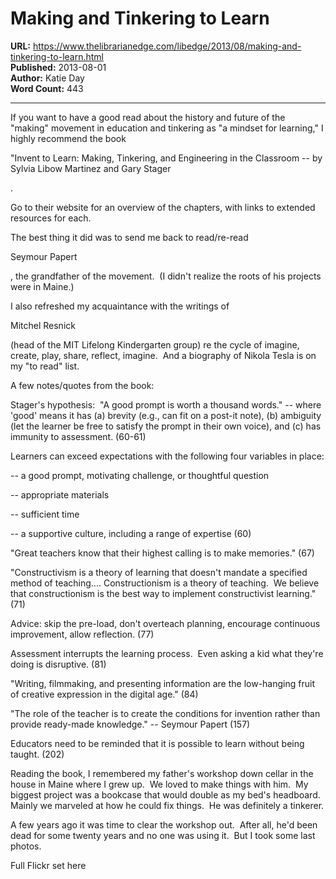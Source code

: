 # Making and Tinkering to Learn

**URL:** https://www.thelibrarianedge.com/libedge/2013/08/making-and-tinkering-to-learn.html  
**Published:** 2013-08-01  
**Author:** Katie Day  
**Word Count:** 443

---

If you want to have a good read about the history and future of the "making" movement in education and tinkering as "a mindset for learning," I highly recommend the book

"Invent to Learn: Making, Tinkering, and Engineering in the Classroom -- by Sylvia Libow Martinez and Gary Stager

.

Go to their website for an overview of the chapters, with links to extended resources for each.

The best thing it did was to send me back to read/re-read

Seymour Papert

, the grandfather of the movement.  (I didn't realize the roots of his projects were in Maine.)

I also refreshed my acquaintance with the writings of

Mitchel Resnick

(head of the MIT Lifelong Kindergarten group) re the cycle of imagine, create, play, share, reflect, imagine.  And a biography of Nikola Tesla is on my "to read" list.

A few notes/quotes from the book:

Stager's hypothesis:  "A good prompt is worth a thousand words." -- where 'good' means it has (a) brevity (e.g., can fit on a post-it note), (b) ambiguity (let the learner be free to satisfy the prompt in their own voice), and (c) has immunity to assessment. (60-61)

Learners can exceed expectations with the following four variables in place:

-- a good prompt, motivating challenge, or thoughtful question

-- appropriate materials

-- sufficient time

-- a supportive culture, including a range of expertise (60)

"Great teachers know that their highest calling is to make memories." (67)

"Constructivism is a theory of learning that doesn't mandate a specified method of teaching.... Constructionism is a theory of teaching.  We believe that constructionism is the best way to implement constructivist learning." (71)

Advice: skip the pre-load, don't overteach planning, encourage continuous improvement, allow reflection. (77)

Assessment interrupts the learning process.  Even asking a kid what they're doing is disruptive. (81)

"Writing, filmmaking, and presenting information are the low-hanging fruit of creative expression in the digital age." (84)

"The role of the teacher is to create the conditions for invention rather than provide ready-made knowledge." -- Seymour Papert (157)

Educators need to be reminded that it is possible to learn without being taught. (202)

Reading the book, I remembered my father's workshop down cellar in the house in Maine where I grew up.  We loved to make things with him.  My biggest project was a bookcase that would double as my bed's headboard.  Mainly we marveled at how he could fix things.  He was definitely a tinkerer.

A few years ago it was time to clear the workshop out.  After all, he'd been dead for some twenty years and no one was using it.  But I took some last photos.

Full Flickr set here
